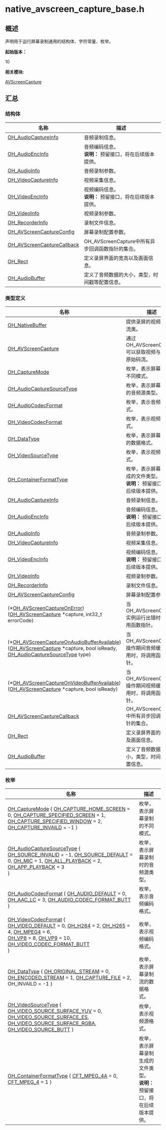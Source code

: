 # native_avscreen_capture_base.h


## 概述

声明用于运行屏幕录制通用的结构体、字符常量、枚举。

**起始版本：**

10

**相关模块:**

[AVScreenCapture](_a_v_screen_capture.md)


## 汇总


### 结构体

| 名称 | 描述 | 
| -------- | -------- |
| [OH_AudioCaptureInfo](_o_h___audio_capture_info.md) | 音频录制信息。 | 
| [OH_AudioEncInfo](_o_h___audio_enc_info.md) | 音频编码信息。<br>**说明：** 预留接口，将在后续版本提供。 | 
| [OH_AudioInfo](_o_h___audio_info.md) | 音频录制参数。 | 
| [OH_VideoCaptureInfo](_o_h___video_capture_info.md) | 视频采集信息。 | 
| [OH_VideoEncInfo](_o_h___video_enc_info.md) | 视频编码信息。<br>**说明：** 预留接口，将在后续版本提供。 | 
| [OH_VideoInfo](_o_h___video_info.md) | 视频录制参数。 | 
| [OH_RecorderInfo](_o_h___recorder_info.md) | 录制文件信息。 | 
| [OH_AVScreenCaptureConfig](_o_h___a_v_screen_capture_config.md) | 屏幕录制配置参数。 | 
| [OH_AVScreenCaptureCallback](_o_h___a_v_screen_capture_callback.md) | OH_AVScreenCapture中所有异步回调函数指针的集合。 | 
| [OH_Rect](_o_h___rect.md) | 定义录屏界面的宽高以及画面信息。 | 
| [OH_AudioBuffer](_o_h___audio_buffer.md) | 定义了音频数据的大小，类型，时间戳等配置信息。 | 


### 类型定义

| 名称 | 描述 | 
| -------- | -------- |
| [OH_NativeBuffer](_a_v_screen_capture.md#oh_nativebuffer) | 提供录屏的视频原始码流类。 | 
| [OH_AVScreenCapture](_a_v_screen_capture.md#oh_avscreencapture) | 通过OH_AVScreenCapture可以获取视频与音频的原始码流。 | 
| [OH_CaptureMode](_a_v_screen_capture.md#oh_capturemode) | 枚举，表示屏幕录制的不同模式。 | 
| [OH_AudioCaptureSourceType](_a_v_screen_capture.md#oh_audiocapturesourcetype) | 枚举，表示屏幕录制时的音频源类型。 | 
| [OH_AudioCodecFormat](_a_v_screen_capture.md#oh_audiocodecformat) | 枚举，表示音频编码格式。 | 
| [OH_VideoCodecFormat](_a_v_screen_capture.md#oh_videocodecformat) | 枚举，表示视频编码格式。 | 
| [OH_DataType](_a_v_screen_capture.md#oh_datatype) | 枚举，表示屏幕录制流的数据格式。 | 
| [OH_VideoSourceType](_a_v_screen_capture.md#oh_videosourcetype) | 枚举，表示视频源格式。 | 
| [OH_ContainerFormatType](_a_v_screen_capture.md#oh_containerformattype) | 枚举，表示屏幕录制生成的文件类型。<br>**说明：** 预留接口，将在后续版本提供。 | 
| [OH_AudioCaptureInfo](_a_v_screen_capture.md#oh_audiocaptureinfo) | 音频录制信息。 | 
| [OH_AudioEncInfo](_a_v_screen_capture.md#oh_audioencinfo) | 音频编码信息。<br>**说明：** 预留接口，将在后续版本提供。 | 
| [OH_AudioInfo](_a_v_screen_capture.md#oh_audioinfo) | 音频录制参数。 | 
| [OH_VideoCaptureInfo](_a_v_screen_capture.md#oh_videocaptureinfo) | 视频采集信息。 | 
| [OH_VideoEncInfo](_a_v_screen_capture.md#oh_videoencinfo) | 视频编码信息。 <br>**说明：** 预留接口，将在后续版本提供。| 
| [OH_VideoInfo](_a_v_screen_capture.md#oh_videoinfo) | 视频录制参数。 | 
| [OH_RecorderInfo](_a_v_screen_capture.md#oh_recorderinfo) | 录制文件信息。 | 
| [OH_AVScreenCaptureConfig](_a_v_screen_capture.md#oh_avscreencaptureconfig) | 屏幕录制配置参数。 | 
| (\*[OH_AVScreenCaptureOnError](_a_v_screen_capture.md#oh_avscreencaptureonerror)) ([OH_AVScreenCapture](_a_v_screen_capture.md#oh_avscreencapture) \*capture, int32_t errorCode) | 当OH_AVScreenCapture实例运行出错时，将调用函数指针。 | 
| (\*[OH_AVScreenCaptureOnAudioBufferAvailable](_a_v_screen_capture.md#oh_avscreencaptureonaudiobufferavailable)) ([OH_AVScreenCapture](_a_v_screen_capture.md#oh_avscreencapture) \*capture, bool isReady, [OH_AudioCaptureSourceType](_a_v_screen_capture.md#oh_audiocapturesourcetype) type) | 当OH_AVScreenCapture操作期间音频缓冲区可用时，将调用函数指针。 | 
| (\*[OH_AVScreenCaptureOnVideoBufferAvailable](_a_v_screen_capture.md#oh_avscreencaptureonvideobufferavailable)) ([OH_AVScreenCapture](_a_v_screen_capture.md#oh_avscreencapture) \*capture, bool isReady) | 当OH_AVScreenCapture操作期间视频缓冲区可用时，将调用函数指针。 | 
| [OH_AVScreenCaptureCallback](_a_v_screen_capture.md#oh_avscreencapturecallback) | OH_AVScreenCapture中所有异步回调函数指针的集合。 | 
| [OH_Rect](_a_v_screen_capture.md#oh_rect) | 定义录屏界面的宽高以及画面信息。 | 
| [OH_AudioBuffer](_a_v_screen_capture.md#oh_audiobuffer) | 定义了音频数据的大小，类型，时间戳等配置信息。 | 


### 枚举

| 名称 | 描述 | 
| -------- | -------- |
| [OH_CaptureMode](_a_v_screen_capture.md#oh_capturemode) { [OH_CAPTURE_HOME_SCREEN](_a_v_screen_capture.md) = 0, [OH_CAPTURE_SPECIFIED_SCREEN](_a_v_screen_capture.md) = 1, [OH_CAPTURE_SPECIFIED_WINDOW](_a_v_screen_capture.md) = 2, [OH_CAPTURE_INVAILD](_a_v_screen_capture.md) = -1 } | 枚举，表示屏幕录制的不同模式。 | 
| [OH_AudioCaptureSourceType](_a_v_screen_capture.md#oh_audiocapturesourcetype) {<br/>[OH_SOURCE_INVALID](_a_v_screen_capture.md) = -1, [OH_SOURCE_DEFAULT](_a_v_screen_capture.md) = 0, [OH_MIC](_a_v_screen_capture.md) = 1, [OH_ALL_PLAYBACK](_a_v_screen_capture.md) = 2,<br/>[OH_APP_PLAYBACK](_a_v_screen_capture.md) = 3<br/>} | 枚举，表示屏幕录制时的音频源类型。 | 
| [OH_AudioCodecFormat](_a_v_screen_capture.md#oh_audiocodecformat) { [OH_AUDIO_DEFAULT](_a_v_screen_capture.md) = 0, [OH_AAC_LC](_a_v_screen_capture.md) = 3, [OH_AUDIO_CODEC_FORMAT_BUTT](_a_v_screen_capture.md) } | 枚举，表示音频编码格式。 | 
| [OH_VideoCodecFormat](_a_v_screen_capture.md#oh_videocodecformat) {<br/>[OH_VIDEO_DEFAULT](_a_v_screen_capture.md) = 0, [OH_H264](_a_v_screen_capture.md) = 2, [OH_H265](_a_v_screen_capture.md) = 4, [OH_MPEG4](_a_v_screen_capture.md) = 6,<br/>[OH_VP8](_a_v_screen_capture.md) = 8, [OH_VP9](_a_v_screen_capture.md) = 10, [OH_VIDEO_CODEC_FORMAT_BUTT](_a_v_screen_capture.md)<br/>} | 枚举，表示视频编码格式。 | 
| [OH_DataType](_a_v_screen_capture.md#oh_datatype) { [OH_ORIGINAL_STREAM](_a_v_screen_capture.md) = 0, [OH_ENCODED_STREAM](_a_v_screen_capture.md) = 1, [OH_CAPTURE_FILE](_a_v_screen_capture.md) = 2, OH_INVAILD = -1 } | 枚举，表示屏幕录制流的数据格式。 | 
| [OH_VideoSourceType](_a_v_screen_capture.md#oh_videosourcetype) { [OH_VIDEO_SOURCE_SURFACE_YUV](_a_v_screen_capture.md) = 0, [OH_VIDEO_SOURCE_SURFACE_ES](_a_v_screen_capture.md), [OH_VIDEO_SOURCE_SURFACE_RGBA](_a_v_screen_capture.md), [OH_VIDEO_SOURCE_BUTT](_a_v_screen_capture.md) } | 枚举，表示视频源格式。 | 
| [OH_ContainerFormatType](_a_v_screen_capture.md#oh_containerformattype) { [CFT_MPEG_4A](_a_v_screen_capture.md) = 0, [CFT_MPEG_4](_a_v_screen_capture.md) = 1 } | 枚举，表示屏幕录制生成的文件类型。<br>**说明：** 预留接口，将在后续版本提供。 | 
